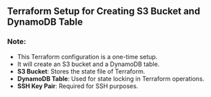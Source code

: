 ## Terraform Setup for Creating S3 Bucket and DynamoDB Table

### Note:

- This Terraform configuration is a one-time setup.
- It will create an S3 bucket and a DynamoDB table.
- **S3 Bucket**: Stores the state file of Terraform.
- **DynamoDB Table**: Used for state locking in Terraform operations.
- **SSH Key Pair**: Required for SSH purposes.